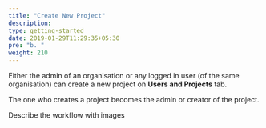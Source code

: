 ```yaml
---
title: "Create New Project"
description:
type: getting-started
date: 2019-01-29T11:29:35+05:30
pre: "b. "
weight: 210
---
```

Either the admin of an organisation or any logged in user (of the same
organisation) can create a new project on **Users and Projects** tab.

The one who creates a project becomes the admin or creator of the project.

Describe the workflow with images
